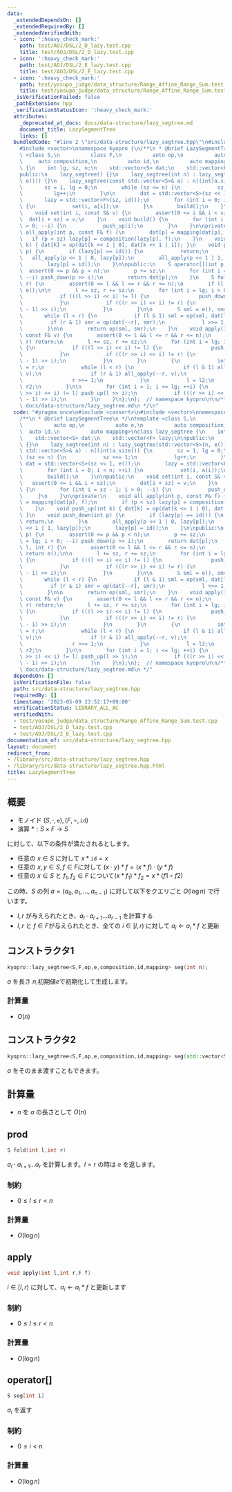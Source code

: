 ```yaml
---
data:
  _extendedDependsOn: []
  _extendedRequiredBy: []
  _extendedVerifiedWith:
  - icon: ':heavy_check_mark:'
    path: test/AOJ/DSL/2_D_lazy.test.cpp
    title: test/AOJ/DSL/2_D_lazy.test.cpp
  - icon: ':heavy_check_mark:'
    path: test/AOJ/DSL/2_E_lazy.test.cpp
    title: test/AOJ/DSL/2_E_lazy.test.cpp
  - icon: ':heavy_check_mark:'
    path: test/yosupo_judge/data_structure/Range_Affine_Range_Sum.test.cpp
    title: test/yosupo_judge/data_structure/Range_Affine_Range_Sum.test.cpp
  _isVerificationFailed: false
  _pathExtension: hpp
  _verificationStatusIcon: ':heavy_check_mark:'
  attributes:
    _deprecated_at_docs: docs/data-structure/lazy_segtree.md
    document_title: LazySegmentTree
    links: []
  bundledCode: "#line 2 \"src/data-structure/lazy_segtree.hpp\"\n#include <cassert>\n\
    #include <vector>\nnamespace kyopro {\n/**\n * @brief LazySegmentTree\n */\ntemplate\
    \ <class S,\n          class F,\n          auto op,\n          auto e,\n     \
    \     auto composition,\n          auto id,\n          auto mapping>\nclass lazy_segtree\
    \ {\n    int lg, sz, n;\n    std::vector<S> dat;\n    std::vector<F> lazy;\n\n\
    public:\n    lazy_segtree() {}\n    lazy_segtree(int n) : lazy_segtree(std::vector<S>(n,\
    \ e())) {}\n    lazy_segtree(const std::vector<S>& a) : n((int)a.size()) {\n \
    \       sz = 1, lg = 0;\n        while (sz <= n) {\n            sz <<= 1;\n  \
    \          lg++;\n        }\n\n        dat = std::vector<S>(sz << 1, e());\n \
    \       lazy = std::vector<F>(sz, id());\n        for (int i = 0; i < n; ++i)\
    \ {\n            set(i, a[i]);\n        }\n        build();\n    }\n\npublic:\n\
    \    void set(int i, const S& v) {\n        assert(0 <= i && i < sz);\n      \
    \  dat[i + sz] = v;\n    }\n    void build() {\n        for (int i = sz - 1; i\
    \ > 0; --i) {\n            push_up(i);\n        }\n    }\n\nprivate:\n    void\
    \ all_apply(int p, const F& f) {\n        dat[p] = mapping(dat[p], f);\n     \
    \   if (p < sz) lazy[p] = composition(lazy[p], f);\n    }\n    void push_up(int\
    \ k) { dat[k] = op(dat[k << 1 | 0], dat[k << 1 | 1]); }\n    void push_down(int\
    \ p) {\n        if (lazy[p] == id()) {\n            return;\n        }\n     \
    \   all_apply(p << 1 | 0, lazy[p]);\n        all_apply(p << 1 | 1, lazy[p]);\n\
    \        lazy[p] = id();\n    }\n\npublic:\n    S operator[](int p) {\n      \
    \  assert(0 <= p && p < n);\n        p += sz;\n        for (int i = lg; i > 0;\
    \ --i) push_down(p >> i);\n        return dat[p];\n    }\n    S fold(int l, int\
    \ r) {\n        assert(0 <= l && l <= r && r <= n);\n        if (l == r) return\
    \ e();\n\n        l += sz, r += sz;\n        for (int i = lg; i > 0; --i) {\n\
    \            if (((l >> i) << i) != l) {\n                push_down(l >> i);\n\
    \            }\n            if (((r >> i) << i) != r) {\n                push_down((r\
    \ - 1) >> i);\n            }\n        }\n\n        S sml = e(), smr = e();\n \
    \       while (l < r) {\n            if (l & 1) sml = op(sml, dat[l++]);\n   \
    \         if (r & 1) smr = op(dat[--r], smr);\n            l >>= 1, r >>= 1;\n\
    \        }\n\n        return op(sml, smr);\n    }\n    void apply(int l, int r,\
    \ const F& v) {\n        assert(0 <= l && l <= r && r <= n);\n        if (l ==\
    \ r) return;\n        l += sz, r += sz;\n        for (int i = lg; i > 0; --i)\
    \ {\n            if (((l >> i) << i) != l) {\n                push_down(l >> i);\n\
    \            }\n            if (((r >> i) << i) != r) {\n                push_down((r\
    \ - 1) >> i);\n            }\n        }\n        {\n            int l2 = l, r2\
    \ = r;\n            while (l < r) {\n                if (l & 1) all_apply(l++,\
    \ v);\n                if (r & 1) all_apply(--r, v);\n                l >>= 1;\n\
    \                r >>= 1;\n            }\n            l = l2;\n            r =\
    \ r2;\n        }\n\n        for (int i = 1; i <= lg; ++i) {\n            if (((l\
    \ >> i) << i) != l) push_up(l >> i);\n            if (((r >> i) << i) != r) push_up((r\
    \ - 1) >> i);\n        }\n    }\n};\n};  // namespace kyopro\n\n/**\n * @docs\
    \ docs/data-structure/lazy_segtree.md\n */\n"
  code: "#pragma once\n#include <cassert>\n#include <vector>\nnamespace kyopro {\n\
    /**\n * @brief LazySegmentTree\n */\ntemplate <class S,\n          class F,\n\
    \          auto op,\n          auto e,\n          auto composition,\n        \
    \  auto id,\n          auto mapping>\nclass lazy_segtree {\n    int lg, sz, n;\n\
    \    std::vector<S> dat;\n    std::vector<F> lazy;\n\npublic:\n    lazy_segtree()\
    \ {}\n    lazy_segtree(int n) : lazy_segtree(std::vector<S>(n, e())) {}\n    lazy_segtree(const\
    \ std::vector<S>& a) : n((int)a.size()) {\n        sz = 1, lg = 0;\n        while\
    \ (sz <= n) {\n            sz <<= 1;\n            lg++;\n        }\n\n       \
    \ dat = std::vector<S>(sz << 1, e());\n        lazy = std::vector<F>(sz, id());\n\
    \        for (int i = 0; i < n; ++i) {\n            set(i, a[i]);\n        }\n\
    \        build();\n    }\n\npublic:\n    void set(int i, const S& v) {\n     \
    \   assert(0 <= i && i < sz);\n        dat[i + sz] = v;\n    }\n    void build()\
    \ {\n        for (int i = sz - 1; i > 0; --i) {\n            push_up(i);\n   \
    \     }\n    }\n\nprivate:\n    void all_apply(int p, const F& f) {\n        dat[p]\
    \ = mapping(dat[p], f);\n        if (p < sz) lazy[p] = composition(lazy[p], f);\n\
    \    }\n    void push_up(int k) { dat[k] = op(dat[k << 1 | 0], dat[k << 1 | 1]);\
    \ }\n    void push_down(int p) {\n        if (lazy[p] == id()) {\n           \
    \ return;\n        }\n        all_apply(p << 1 | 0, lazy[p]);\n        all_apply(p\
    \ << 1 | 1, lazy[p]);\n        lazy[p] = id();\n    }\n\npublic:\n    S operator[](int\
    \ p) {\n        assert(0 <= p && p < n);\n        p += sz;\n        for (int i\
    \ = lg; i > 0; --i) push_down(p >> i);\n        return dat[p];\n    }\n    S fold(int\
    \ l, int r) {\n        assert(0 <= l && l <= r && r <= n);\n        if (l == r)\
    \ return e();\n\n        l += sz, r += sz;\n        for (int i = lg; i > 0; --i)\
    \ {\n            if (((l >> i) << i) != l) {\n                push_down(l >> i);\n\
    \            }\n            if (((r >> i) << i) != r) {\n                push_down((r\
    \ - 1) >> i);\n            }\n        }\n\n        S sml = e(), smr = e();\n \
    \       while (l < r) {\n            if (l & 1) sml = op(sml, dat[l++]);\n   \
    \         if (r & 1) smr = op(dat[--r], smr);\n            l >>= 1, r >>= 1;\n\
    \        }\n\n        return op(sml, smr);\n    }\n    void apply(int l, int r,\
    \ const F& v) {\n        assert(0 <= l && l <= r && r <= n);\n        if (l ==\
    \ r) return;\n        l += sz, r += sz;\n        for (int i = lg; i > 0; --i)\
    \ {\n            if (((l >> i) << i) != l) {\n                push_down(l >> i);\n\
    \            }\n            if (((r >> i) << i) != r) {\n                push_down((r\
    \ - 1) >> i);\n            }\n        }\n        {\n            int l2 = l, r2\
    \ = r;\n            while (l < r) {\n                if (l & 1) all_apply(l++,\
    \ v);\n                if (r & 1) all_apply(--r, v);\n                l >>= 1;\n\
    \                r >>= 1;\n            }\n            l = l2;\n            r =\
    \ r2;\n        }\n\n        for (int i = 1; i <= lg; ++i) {\n            if (((l\
    \ >> i) << i) != l) push_up(l >> i);\n            if (((r >> i) << i) != r) push_up((r\
    \ - 1) >> i);\n        }\n    }\n};\n};  // namespace kyopro\n\n/**\n * @docs\
    \ docs/data-structure/lazy_segtree.md\n */"
  dependsOn: []
  isVerificationFile: false
  path: src/data-structure/lazy_segtree.hpp
  requiredBy: []
  timestamp: '2023-05-09 23:52:17+09:00'
  verificationStatus: LIBRARY_ALL_AC
  verifiedWith:
  - test/yosupo_judge/data_structure/Range_Affine_Range_Sum.test.cpp
  - test/AOJ/DSL/2_D_lazy.test.cpp
  - test/AOJ/DSL/2_E_lazy.test.cpp
documentation_of: src/data-structure/lazy_segtree.hpp
layout: document
redirect_from:
- /library/src/data-structure/lazy_segtree.hpp
- /library/src/data-structure/lazy_segtree.hpp.html
title: LazySegmentTree
---
```

## 概要
- モノイド $(S,\cdot,\mathtt{e}),(F,\circ,\mathtt{id})$
- 演算 $*:S\times F\to S$ 
 
に対して、以下の条件が満たされるとします。

- 任意の $x\in S$ に対して $x * \mathtt{id}=x$
- 任意の $x,y\in S,f\in F$に対して $(x \cdot y)*f=(x*f)\cdot(y*f)$
- 任意の $x\in S$ と $f_1,f_2\in F$ について$(x*f_1)*f_2=x*(f1\circ f2)$
 
この時、$S$ の列 $a=(a_0,a_1,\dots,a_{n-1})$ に対して以下をクエリごと $O(\log n)$ で行います。
 
- $l,r$ が与えられたとき、$a_l\cdot a_{l+1}\dots a_{r-1}$ を計算する
- $l,r$ と $f\in F$が与えられたとき、全ての $i\in [l,r)$ に対して $a_i\leftarrow a_i*f$ と更新

## コンストラクタ1
```cpp
kyopro::lazy_segtree<S,F,op,e,composition,id,mapping> seg(int n);
```
$a$ を長さ $n$,初期値$e$で初期化して生成します。
### 計算量
- $O(n)$

## コンストラクタ2
```cpp
kyopro::lazy_segtree<S,F,op,e,composition,id,mapping> seg(std::vector<S> a);
```
$a$ をそのまま渡すこともできます。

## 計算量
- $n$ を $a$ の長さとして $O(n)$

## prod
```cpp
S fold(int l,int r)
```
$a_l\cdot a_{l+1}\dots a_r$ を計算します。$l=r$ の時は $\mathbb{e}$ を返します。

### 制約
- $0\leq l\leq r<n$

### 計算量
- $O(\log n)$

## apply
```cpp
void apply(int l,int r,F f)
```
$i\in[l,r)$ に対して、$a_i\leftarrow a_i*f$ と更新します

### 制約
- $0\leq l\leq r<n$

### 計算量
- $O(\log n)$

## operator[]
```cpp
S seg[int i]
```
$a_i$ を返す

### 制約
- $0\leq i<n$

### 計算量
- $O(\log n)$